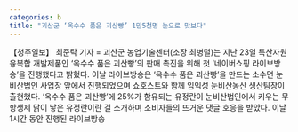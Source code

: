 ```yaml
---
categories: b
title: "괴산군 ‘옥수수 품은 괴산빵’ 1만5천명 눈으로 맛보다"
---
```

【청주일보】 최준탁 기자 = 괴산군 농업기술센터(소장 최병렬)는 지난 23일 특산자원 융복합 개발제품인 ‘옥수수 품은 괴산빵’의 판매 촉진을 위해 첫 ‘네이버쇼핑 라이브방송’을 진행했다고 밝혔다. 이날 라이브방송은 ‘옥수수 품은 괴산빵’을 만드는 소수면 눈비산법인 사업장 앞에서 진행되었으며 쇼호스트와 함께 임익성 눈비산농산 생산팀장이 출현했다. ‘옥수수 품은 괴산빵’에 25%가 함유되는 유정란이 눈비산법인에서 키우는 무항생제 닭이 낳은 유정란이란 걸 소개하며 소비자들의 뜨거운 댓글 호응을 받았다. 이날 1시간 동안 진행된 라이브방송